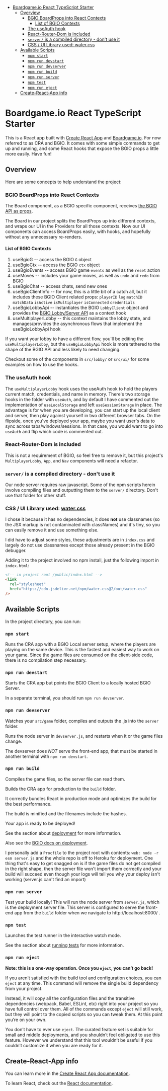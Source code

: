 - [Boardgame.io React TypeScript Starter](#boardgameio-react-typescript-starter)
  - [Overview](#overview)
    - [BGIO BoardProps into React Contexts](#bgio-boardprops-into-react-contexts)
      - [List of BGIO Contexts](#list-of-bgio-contexts)
    - [The useAuth hook](#the-useauth-hook)
    - [React-Router-Dom is included](#react-router-dom-is-included)
    - [`server/` is a compiled directory - don't use it](#server-is-a-compiled-directory---dont-use-it)
    - [CSS / UI Library used: water.css](#css--ui-library-used-watercss)
  - [Available Scripts](#available-scripts)
    - [`npm start`](#npm-start)
    - [`npm run devstart`](#npm-run-devstart)
    - [`npm run devserver`](#npm-run-devserver)
    - [`npm run build`](#npm-run-build)
    - [`npm run server`](#npm-run-server)
    - [`npm test`](#npm-test)
    - [`npm run eject`](#npm-run-eject)
  - [Create-React-App info](#create-react-app-info)

# Boardgame.io React TypeScript Starter

This is a React app built with [Create React App](https://github.com/facebook/create-react-app) and [Boardgame.io](https://boardgame.io).
For now referred to as CRA and BGIO. It comes with some simple commands to get up and running, and some React hooks that expose the BGIO props a little more easily. Have fun!

## Overview

Here are some concepts to help understand the project:

### BGIO BoardProps into React Contexts

The Board component, as a BGIO specific component, receives [the BGIO API as props](https://boardgame.io/documentation/#/api/Client?id=board-props).

The Board in our project splits the BoardProps up into different contexts, and wraps our UI in the Providers for all those contexts. Now our UI components can access BoardProps easily, with hooks, and hopefully without any unnecessary re-renders.

#### List of BGIO Contexts

1. useBgioG -- access the BGIO `G` object
2. useBgioCtx -- access the BGIO `ctx` object
3. useBgioEvents -- access BGIO game `events` as well as the `reset` action
4. useMoves -- includes your game moves, as well as `undo` and `redo` from BGIO
5. useBgioChat -- access chats, send new ones
6. useBgioClientInfo -- for now, this is a little bit of a catch all, but it includes these BGIO Client related props: `playerID` `log` `matchID` `matchData` `isActive` `isMultiplayer` `isConnected` `credentials`
7. useBgioLobbyApi -- instantiates the BGIO `LobbyClient` object and provides the [BGIO Lobby/Server API](https://boardgame.io/documentation/#/api/Lobby) as a context hook
8. useMultiplayerLobby -- this context maintains the lobby state, and manages/provides the asynchronous flows that implement the useBgioLobbyApi hook

If you want your lobby to have a different flow, you'll be editing the `useMultiplayerLobby`, but the `useBgioLobbyApi` hook is more tethered to the shape of the BGIO API and less likely to need changing.

Checkout some of the components in `src/lobby/` or `src/ui/` for some examples on how to use the hooks.

### The useAuth hook

The `useMultiplayerLobby` hook uses the useAuth hook to hold the players current match, credentials, and name in memory.
There's two storage hooks in the folder with `useAuth`, and by default I have commented out the implementation of `useLocalStorage` and left `useSessionStorage` in place. The advantage is for when you are developing, you can start up the local client and server, then play against yourself in two different browser tabs. On the flipside, once you've deployed your app, maybe you want user's data to sync across tabs/windows/sessions. In that case, you would want to go into `useAuth` and flip which code is commented out.

### React-Router-Dom is included

This is not a requirement of BGIO, so feel free to remove it, but this project's `MultiplayerLobby`, `App`, and `Nav` components will need a refactor.

### `server/` is a compiled directory - don't use it

Our node server requires raw javascript. Some of the npm scripts herein involve compiling files and outputting them to the `server/` directory. Don't use that folder for other stuff.

### CSS / UI Library used: [water.css](https://watercss.kognise.dev/)

I chose it because it has no dependencies, it does **not** use classnames (so the JSX markup is not contaminated with classNames) and it's tiny, so you can easily remove it and use something else.

I did have to adjust some styles, these adjustments are in `index.css` and largely do not use classnames except those already present in the BGIO debugger.

Adding it to the project involved no npm install, just the following import in `index.html`:

```html
<!-- in project root /public/index.html -->
<link
  rel="stylesheet"
  href="https://cdn.jsdelivr.net/npm/water.css@2/out/water.css"
/>
```

## Available Scripts

In the project directory, you can run:

### `npm start`

Runs the CRA app with a BGIO Local server setup, where the players are playing on the same device. This is the fastest and easiest way to work on your game. Since the game files are consumed on the client-side code, there is no compilation step necessary.<br/>

### `npm run devstart`

Starts the CRA app but points the BGIO Client to a locally hosted BGIO Server.

In a separate terminal, you should run `npm run devserver`.

### `npm run devserver`

Watches your `src/game` folder, compiles and outputs the .js into the `server` folder.

Runs the node server in `devserver.js`, and restarts when it or the game files change.

The devserver does _NOT_ serve the front-end app, that must be started in another terminal with `npm run devstart`.

### `npm run build`

Compiles the game files, so the server file can read them.

Builds the CRA app for production to the `build` folder.

It correctly bundles React in production mode and optimizes the build for the best performance.

The build is minified and the filenames include the hashes.

Your app is ready to be deployed!

See the section about [deployment](https://facebook.github.io/create-react-app/docs/deployment) for more information.

Also see the [BGIO docs on deployment](https://boardgame.io/documentation/#/deployment).

I personally add a `Procfile` to the project root with contents: `web: node -r esm server.js` and the whole repo is off to Heroku for deployment.
One thing that's easy to get snagged on is if the game files do not get compiled in the right shape, then the server file won't import them correctly and your build will succeed even though your logs will tell you why your deploy isn't working (server.js can't find an import)

### `npm run server`

Test your build locally! This will run the node server from `server.js`, which is the deployment server file. This server is configured to serve the front-end app from the `build` folder when we navigate to http://localhost:8000/ .

### `npm test`

Launches the test runner in the interactive watch mode.

See the section about [running tests](https://facebook.github.io/create-react-app/docs/running-tests) for more information.

### `npm run eject`

**Note: this is a one-way operation. Once you `eject`, you can’t go back!**

If you aren’t satisfied with the build tool and configuration choices, you can `eject` at any time. This command will remove the single build dependency from your project.

Instead, it will copy all the configuration files and the transitive dependencies (webpack, Babel, ESLint, etc) right into your project so you have full control over them. All of the commands except `eject` will still work, but they will point to the copied scripts so you can tweak them. At this point you’re on your own.

You don’t have to ever use `eject`. The curated feature set is suitable for small and middle deployments, and you shouldn’t feel obligated to use this feature. However we understand that this tool wouldn’t be useful if you couldn’t customize it when you are ready for it.

## Create-React-App info

You can learn more in the [Create React App documentation](https://facebook.github.io/create-react-app/docs/getting-started).

To learn React, check out the [React documentation](https://reactjs.org/).
